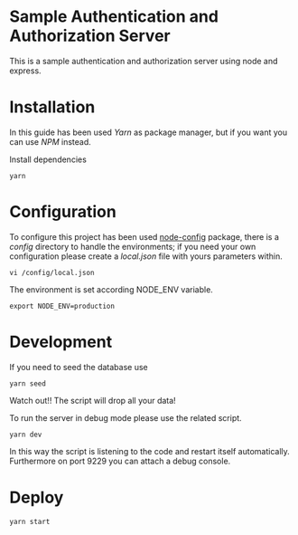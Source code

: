 Sample Authentication and Authorization Server
==================

This is a sample authentication and authorization server using node and express.

# Installation
In this guide has been used _Yarn_ as package manager, but if you want you can use _NPM_ instead.

Install dependencies
```
yarn
```

# Configuration
To configure this project has been used [node-config](https://www.npmjs.com/package/config) package, there is a _config_ directory to handle the environments; if you need your own configuration please create a _local.json_ file with yours parameters within.
```
vi /config/local.json
```

The environment is set according NODE_ENV variable.
```
export NODE_ENV=production
```

# Development
If you need to seed the database use
```
yarn seed
```
Watch out!! The script will drop all your data!

To run the server in debug mode please use the related script.
```
yarn dev
```

In this way the script is listening to the code and restart itself automatically. Furthermore on port 9229 you can attach a debug console.

# Deploy
```
yarn start
```
